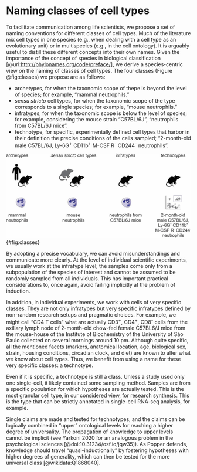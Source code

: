 # Naming classes of cell types

To facilitate communication among life scientists, we propose a set of naming conventions for different classes of cell types. 
Much of the literature mix cell types in one species (e.g., when dealing with a cell type as an evolutionary unit) or in multispecies (e.g., in the cell ontology). 
It is arguably useful to distill these different concepts into their own names. Given the importance of the concept of species in biological classification [@url:http://phylonames.org/code/preface/], we derive a species-centric view on the naming of classes of cell types. 
The four classes (Figure @fig:classes) we propose are as follows:

- archetypes, for when the taxonomic scope of thepe is beyond the level of species; for example, “mammal neutrophils.”
- _sensu stricto_ cell types, for when the taxonomic scope of the type corresponds to a single species; for example, “mouse neutrophils.”
- infratypes, for when the taxonomic scope is below the level of species; for example, considering the mouse strain “C57BL/6J”, “neutrophils from C57BL/6J mice”. 
- technotype, for specific, experimentally defined cell types that harbor in their definition the precise conditions of the cells sampled; “2-month-old male C57BL/6J, Ly-6G<sup>+</sup> CD11b<sup>+</sup>  M-CSF R<sup>-</sup>  CD244<sup>-</sup> neutrophils”.

![ Names for classes of cell types.](images/archetypes_hn.jpg){#fig:classes}

By adopting a precise vocabulary, we can avoid misunderstandings and communicate more clearly.
At the level of individual scientific experiments, we usually work at the infratype level; the samples come only from a subpopulation of the species of interest and cannot be assumed to be randomly sampled from all individuals. 
This has important practical considerations to, once again, avoid failing implicitly at the problem of induction.

In addition, in individual experiments, we work with cells of very specific classes.
They are not only infratypes but very specific infratypes defined by non-random research setups and pragmatic choices. For example, we might call “CD4 T cells” what are actually CD3<sup>+</sup>, CD4<sup>+</sup>, CD8<sup>-</sup> cells from the axillary lymph node of 2-month-old chow-fed female C57BL6/J mice from the mouse-house of the Institute of Biochemistry of the University of São Paulo collected on several mornings around 10 pm.
Although quite specific, all the mentioned facets (markers, anatomical location, age, biological sex, strain, housing conditions, circadian clock, and diet) are known to alter what we know about cell types.
Thus, we benefit from using a name for these very specific classes: a technotype.

Even if it is specific, a technotype is still a class. 
Unless a study used only one single-cell, it likely contained some sampling method. 
Samples are from a specific population for which hypotheses are actually tested. 
This is the most granular cell type, in our considered view, for research synthesis. 
This is the type that can be strictly annotated in single-cell RNA-seq analysis, for example.

Single claims are made and tested for technotypes, and the claims can be logically combined in “upper” ontological levels for reaching a higher degree of universality.
The propagation of knowledge to upper levels cannot be implicit (see Yarkoni 2020 for an analogous problem in the psychological sciences [@doi:10.31234/osf.io/jqw35]). 
As Popper defends, knowledge should travel “quasi-inductionally” by fostering hypotheses with higher degrees of generality, which can then be tested for the more universal class  [@wikidata:Q1868040]. 